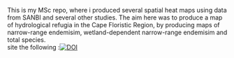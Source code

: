This is my MSc repo, where i produced several spatial heat maps using data from SANBI and several other studies. The aim here was to produce a map of hydrological refugia in the Cape Floristic Region, by producing maps of narrow-range endemisim, wetland-dependent narrow-range endemisim and total species.  
site the following :[![DOI](https://zenodo.org/badge/774434452.svg)](https://doi.org/10.5281/zenodo.14608156)
